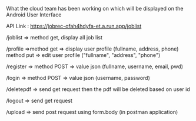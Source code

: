 What the cloud team has been working on which will be displayed on the Android User Interface

API Link : https://jobrec-ofah4hdyfa-et.a.run.app/joblist

/joblist => method get, display all job list

/profile =>method get => display user profile (fullname, address, phone) 
	   method put => edit user profile ("fullname", "address", "phone")

/register => method POST => value json (fullname, username, email, pwd)

/login => method POST => value json (username, password)

/deletepdf => send get request then the pdf will be deleted based on user id

/logout => send get request 

/upload => send post request using form.body (in postman application)